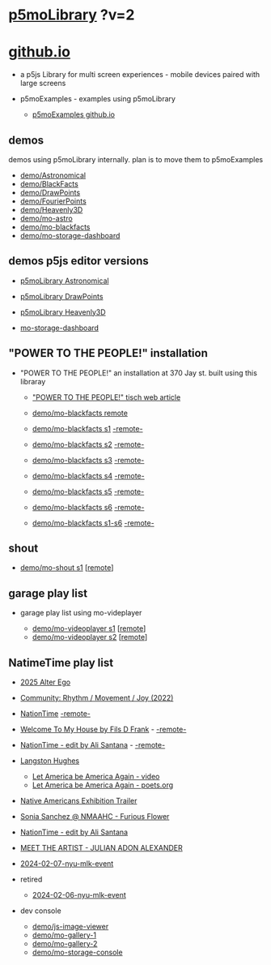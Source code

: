 # [p5moLibrary](https://github.com/molab-itp/p5moLibrary) ?v=2

# [github.io](https://molab-itp.github.io/p5moLibrary/src?v=2)

- a p5js Library for multi screen experiences - mobile devices paired with large screens

- p5moExamples - examples using p5moLibrary

  - [ p5moExamples github.io ](https://molab-itp.github.io/p5moExamples)

## demos

demos using p5moLibrary internally. plan is to move them to p5moExamples

- [demo/Astronomical](demo/Astronomical?v=2)
- [demo/BlackFacts](demo/BlackFacts?v=2)
- [demo/DrawPoints](demo/DrawPoints?v=2)
- [demo/FourierPoints](demo/FourierPoints?v=2)
- [demo/Heavenly3D](demo/Heavenly3D?v=2)
- [demo/mo-astro](demo/mo-astro?v=2)
- [demo/mo-blackfacts](demo/mo-blackfacts?v=2)
- [demo/mo-storage-dashboard](demo/mo-storage-dashboard?v=2)

## demos p5js editor versions

- [p5moLibrary Astronomical](https://editor.p5js.org/jht9629-nyu/sketches/iIIAb8KIDr)

- [p5moLibrary DrawPoints](https://editor.p5js.org/jht9629-nyu/sketches/TQyVoswjQ)

- [p5moLibrary Heavenly3D](https://editor.p5js.org/jht9629-nyu/sketches/6VM5IMP4m)

- [mo-storage-dashboard](https://editor.p5js.org/jht9629-nyu/sketches/Osz28nOS9)

## "POWER TO THE PEOPLE!" installation

- "POWER TO THE PEOPLE!" an installation at 370 Jay st. built using this libraray

  - ["POWER TO THE PEOPLE!" tisch web article](https://tisch.nyu.edu/itp/news/spring-2024/community-facing-interactive-installations-on-the-ground-floor-o)

  - [demo/mo-blackfacts remote](demo/mo-blackfacts?v=2)
  - [demo/mo-blackfacts s1](demo/mo-blackfacts?v=2&group=s1&qrcode=mo-blackfacts-qrcode-1.png) [-remote-](demo/mo-blackfacts?v=2&group=s1)
  - [demo/mo-blackfacts s2](demo/mo-blackfacts?v=2&group=s2&qrcode=mo-blackfacts-qrcode-2.png) [-remote-](demo/mo-blackfacts?v=2&group=s2)
  - [demo/mo-blackfacts s3](demo/mo-blackfacts?v=2&group=s3&qrcode=mo-blackfacts-qrcode-3.png) [-remote-](demo/mo-blackfacts?v=2&group=s3)
  - [demo/mo-blackfacts s4](demo/mo-blackfacts?v=2&group=s4&qrcode=mo-blackfacts-qrcode-4.png) [-remote-](demo/mo-blackfacts?v=2&group=s4)
  - [demo/mo-blackfacts s5](demo/mo-blackfacts?v=2&group=s5&qrcode=mo-blackfacts-qrcode-5.png) [-remote-](demo/mo-blackfacts?v=2&group=s5)
  - [demo/mo-blackfacts s6](demo/mo-blackfacts?v=2&group=s6&qrcode=mo-blackfacts-qrcode-6.png) [-remote-](demo/mo-blackfacts?v=2&group=s6)
  - [demo/mo-blackfacts s1-s6](demo/mo-blackfacts?v=2&group=s1,s2,s3,s4,s5,s6&qrcode=mo-blackfacts-qrcode-1-6.png) [-remote-](demo/mo-blackfacts?v=2&group=s1,s2,s3,s4,s5,s6)

## shout

- [demo/mo-shout s1](demo/mo-shout?v=2&group=s1&qrcode=mo-shout-qrcode-1.png) [[remote](qrcode/mo-shout.html?v=2&group=s1)]
<!-- https://molab-itp.github.io/p5moLibrary/src/qrcode/mo-shout.html?group=s1 -->

## garage play list

- garage play list using mo-videplayer

  - [demo/mo-videoplayer s1](demo/mo-videoplayer?v=2&group=s1&qrcode=mo-videoplayer-qrcode-1.png)
    [[remote](qrcode/mo-videoplayer.html?v=2&group=s1)]
  - [demo/mo-videoplayer s2](demo/mo-videoplayer?v=2&group=s2&qrcode=mo-videoplayer-qrcode-2.png)
    [[remote](qrcode/mo-videoplayer.html?v=2&group=s2)]

## NatimeTime play list

- [2025 Alter Ego](demo/mo-videoplayer/index.html?playlist=zJxFKxA5lT0&qrcode=2024-alter-ego.png)

- [Community: Rhythm / Movement / Joy (2022)](demo/mo-videoplayer/index.html?playlist=8HfVf69nUX0)

- [NationTime](demo/mo-videoplayer/index.html?qrcode=NationTime.png) [-remote-](demo/mo-videoplayer/index.html)

- [Welcome To My House by Fils D Frank](demo/mo-videoplayer/?playlist=kinLtCLHYvo&title=Welcome%20To%20My%20House%20by%20Fils%20D%20Frank&qrcode=NationTime.png) - [-remote-](demo/mo-videoplayer/?playlist=kinLtCLHYvo&title=Welcome%20To%20My%20House%20by%20Fils%20D%20Frank)

- [NationTime - edit by Ali Santana](demo/mo-videoplayer/?playlist=-UtKxghWlvY&title=NationTime%20-%20ELUCID%20-%20BETAMAX&qrcode=NationTime.png) - [-remote-](demo/mo-videoplayer/?playlist=-UtKxghWlvY&title=NationTime%20-%20ELUCID%20-%20BETAMAX)

- [Langston Hughes ](demo/BlackFacts?playlist=XzI3huqpCi4)

  - [Let America be America Again - video](demo/mo-blackfacts?playlist=CFNM8GB_Yp0&title=%E2%98%85)
  - [Let America be America Again - poets.org](https://poets.org/poem/let-america-be-america-again)

- [Native Americans Exhibition Trailer](demo/BlackFacts?playlist=hpjNGTYvpxw)

- [Sonia Sanchez @ NMAAHC - Furious Flower](demo/mo-blackfacts?playlist=FNLp8e-cfgk&title=Sonia%20Sanchez)

- [NationTime - edit by Ali Santana](demo/mo-videoplayer?playlist=-UtKxghWlvY&title=NationTime%20-%20ELUCID%20-%20BETAMAX&qrcode=NationTime.png)

- [MEET THE ARTIST - JULIAN ADON ALEXANDER](demo/mo-blackfacts?playlist=wk0La_2igws&title=MEET%20THE%20ARTIST%20-%20JULIAN%20ADON%20ALEXANDE%20-%20What%20it%20is&qrcode=JULIAN.png)

- [2024-02-07-nyu-mlk-event](demo/mo-blackfacts?playlist=lG758MniLYg&qrcode=annoucement-01.png&title=2024-02-07-nyu-mlk-event)

- retired

  - [2024-02-06-nyu-mlk-event](demo/mo-blackfacts?playlist=zbRz5xTaLYI&qrcode=annoucement-01.png&title=2024-02-06-nyu-mlk-event)
  <!-- - [Weapons of White Destruction - TJ](demo/mo-blackfacts?playlist=ob8YQPGJiHY&title=Weapons%20of%20White%20Destruction%20-%20TJ&&qrcode=TJ.png) -->

- dev console

  - [demo/js-image-viewer](demo/js-image-viewer?v=2)
  - [demo/mo-gallery-1](demo/mo-gallery-1?v=2)
  - [demo/mo-gallery-2](demo/mo-gallery-2?v=2)
  - [demo/mo-storage-console](demo/mo-storage-console?v=2)

<!--

- retired
  - [demo/mo-astro-host-0](demo/mo-astro-host-0?v=2)
  - [demo/mo-astro-host-1](demo/mo-astro-host-1?v=2)
  - [demo/mo-astro-remote-0](demo/mo-astro-remote-0?v=2)
  - [demo/mo-astro-remote-1](demo/mo-astro-remote-1?v=2)

  - [demo/mo-blackfacts-host](demo/mo-blackfacts-host?v=2)
  - [demo/mo-blackfacts-remote](demo/mo-blackfacts-remote?v=2)

# https://www.youtube.com/watch?v=hpjNGTYvpxw
# The Land Carries Our Ancestors: Contemporary Art by Native Americans Exhibition Trailer

 -->
